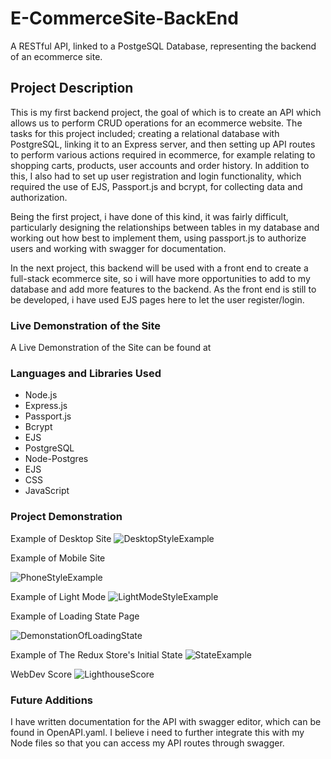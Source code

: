 # E-CommerceSite-BackEnd
A RESTful API, linked to a PostgeSQL Database, representing the backend of an ecommerce site.

## Project Description

This is my first backend project, the goal of which is to create an API which allows us to perform CRUD operations for an ecommerce website.
The tasks for this project included; creating a relational database with PostgreSQL, linking it to an Express server, and then setting up API routes to
perform various actions required in ecommerce, for example relating to shopping carts, products, user accounts and order history.
 In addition to this, I also had to set up user registration and login functionality, which required the use of EJS, Passport.js and bcrypt, for collecting
 data and authorization.
 
 Being the first project, i have done of this kind, it was fairly difficult, particularly designing the relationships between tables in my database 
 and working out how best to implement them, using passport.js to authorize users and working with swagger for documentation.
 
 In the next project, this backend will be used with a front end to create a full-stack ecommerce site, so i will have more opportunities to add to my database and add more features to the backend. As the front end is still to be
 developed, i have used EJS pages here to let the user register/login.

### Live Demonstration of the Site

A Live Demonstration of the Site can be found at 

### Languages and Libraries Used

* Node.js
* Express.js
* Passport.js
* Bcrypt
* EJS
* PostgreSQL
* Node-Postgres
* EJS
* CSS
* JavaScript


### Project Demonstration
Example of Desktop Site
![DesktopStyleExample](https://user-images.githubusercontent.com/90611253/175748634-41b6f834-8be8-49a4-abb6-20e481e90930.png)

Example of Mobile Site


![PhoneStyleExample](https://user-images.githubusercontent.com/90611253/175748651-b7915c80-b09a-48e6-aa45-68eb66316436.png)

Example of Light Mode
![LightModeStyleExample](https://user-images.githubusercontent.com/90611253/175748663-866bb837-7e11-4f4d-9d8a-9ccedeebe5ab.png)

Example of Loading State Page















![DemonstationOfLoadingState](https://user-images.githubusercontent.com/90611253/175748709-c2f6e33c-8f81-47c2-ba28-754a7571129d.png)

Example of The Redux Store's Initial State
![StateExample](https://user-images.githubusercontent.com/90611253/175748726-63301a70-0ca6-495d-9d99-83926ce48aff.png)

WebDev Score
![LighthouseScore](https://user-images.githubusercontent.com/90611253/175748740-5979447e-96b3-4d06-8b77-a177b8009eae.png)


### Future Additions
I have written documentation for the API with swagger editor, which can be found in OpenAPI.yaml.
I believe i need to further integrate this with my Node files so that you can access my API routes through swagger.
